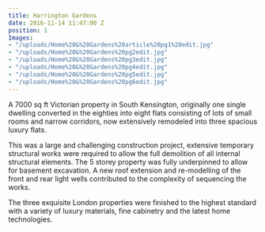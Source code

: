 ```yaml
---
title: Harrington Gardens
date: 2016-11-14 11:47:00 Z
position: 1
Images:
- "/uploads/Home%20&%20Gardens%20article%20pg1%20edit.jpg"
- "/uploads/Home%20&%20Gardens%20pg2edit.jpg"
- "/uploads/Home%20&%20Gardens%20pg3edit.jpg"
- "/uploads/Home%20&%20Gardens%20pg4edit.jpg"
- "/uploads/Home%20&%20Gardens%20pg5edit.jpg"
- "/uploads/Home%20&%20Gardens%20pg6edit.jpg"
---
```


A 7000 sq ft Victorian property in South Kensington, originally one single dwelling converted in the eighties into eight flats consisting of lots of small rooms and narrow corridors, now extensively remodeled into three spacious luxury flats.

This was a large and challenging construction project, extensive temporary structural works were required to allow the full demolition of all internal structural elements. The 5 storey property was fully underpinned to allow for basement excavation. A new roof extension and re-modelling of the front and rear light wells contributed to the complexity of sequencing the works.

The three exquisite London properties were finished to the highest standard with a variety of luxury materials, fine cabinetry and the latest home technologies.  

